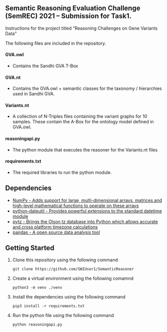 ## Semantic Reasoning Evaluation Challenge (SemREC) 2021 – Submission for Task1.

Instructions for the project titled “Reasoning Challenges on Gene Variants Data”

The following files are included in the repository.

#### GVA.owl
-	Contains the Sandhi GVA T-Box
#### GVA.nt
-	Contains the GVA.owl + semantic classes for the taxonomy / hierarchies used in Sandhi GVA. 
#### Variants.nt
-	A collection of N-Triples files containing the variant graphs for 10 samples. 
These contain the A-Box for the ontology model defined in GVA.owl. 
#### reasoningapi.py
-	The python module that executes the reasoner for the Variants.nt files
#### requirements.txt
- The required libraries to run the python module.

## Dependencies
- [NumPy - Adds support for large, multi-dimensional arrays, matrices and high-level mathematical functions to operate on these arrays](https://www.numpy.org)
- [python-dateutil - Provides powerful extensions to the standard datetime module](https://dateutil.readthedocs.io/en/stable/index.html)
- [pytz - Brings the Olson tz database into Python which allows accurate and cross platform timezone calculations](https://github.com/stub42/pytz)
- [pandas - A open source data analysis tool](https://github.com/pandas-dev/pandas)

## Getting Started

1) Clone this repository using the following command
    
    ```git clone https://github.com/SWIUser1/SemanticReasoner```

2) Create a virtual environment using the following comamnd
   
    ```python3 -m venv ./venv```
 
3) Install the dependencies using the following command
     
    ``` pip3 install -r requirements.txt ```

4) Run the python file using the following command

    ``` python reasoningapi.py ```
    

    
    
